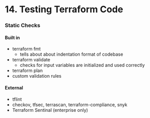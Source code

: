 # 14. Testing Terraform Code

### Static Checks

#### Built in

* terraform fmt
  * tells about about indentation format of codebase
* terraform validate
  * checks for input variables are initialized and used correctly
* terraform plan
* custom validation rules

#### External

* tflint
* checkov, tfsec, terrascan, terraform-compliance, snyk
* Terraform Sentinal (enterprise only)

